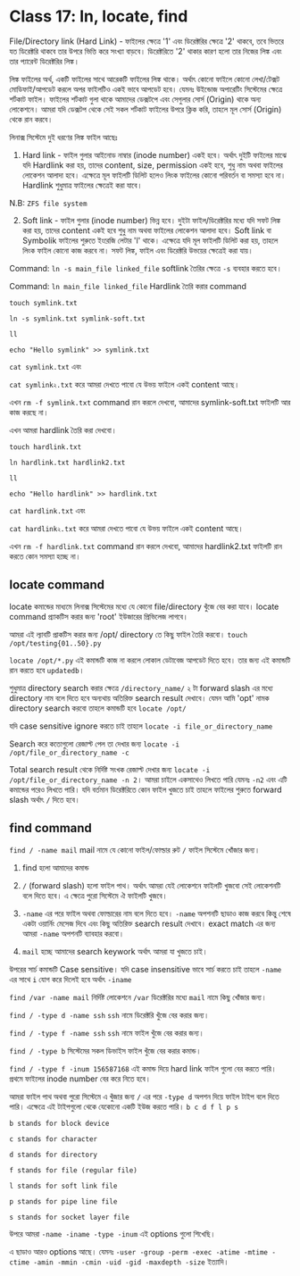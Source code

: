 # Class 17: ln, locate, find

File/Directory link (Hard Link) - ফাইলের ক্ষেত্রে '1' এবং ডিরেক্টরির ক্ষেত্রে '2' থাকবে, তবে ভিতরে যত ডিরেক্টরি থাকবে তার উপরে ভিত্তি করে সংখ্যা বাড়বে। ডিরেক্টরিতে '2' থাকার কারণ হলো তার নিজের লিঙ্ক এবং তার প্যারেন্ট ডিরেক্টরির লিঙ্ক।

লিঙ্ক ফাইলের অর্থ, একটি ফাইলের সাথে আরেকটি ফাইলের লিঙ্ক থাকে। অর্থাৎ কোনো ফাইলে কোনো লেখা/টেক্সট মোডিফাই/আপডেট করলে অপর ফাইলটিও একই ভাবে আপডেট হবে। যেমনঃ উইন্ডোজ অপারেটিং সিস্টেমের ক্ষেত্রে শর্টকাট ফাইল। ফাইলের শর্টকাট গুলা থাকে আমাদের ডেক্সটপে এবং সেগুলার সোর্স (Origin) থাকে অন্য লোকেশনে। আমরা যদি ডেক্সটপ থেকে সেই সকল শর্টকাট ফাইলের উপরে ক্লিক করি, তাহলে মূল সোর্স (Origin) থেকে রান করবে।

লিনাক্স সিস্টেমে দুই ধরণের লিঙ্ক ফাইল আছেঃ

1.  Hard link - ফাইল গুলার আইনোড নাম্বার (inode number) একই হবে। অর্থাৎ দুইটি ফাইলের মাঝে যদি Hardlink করা হয়, তাদের content, size, permission একই হবে, শুধু নাম অথবা ফাইলের লোকেশন আলাদা হবে। এক্ষেত্রে মূল ফাইলটি ডিলিট হলেও লিংক ফাইলের কোনো পরিবর্তন বা সমস্যা হবে না। Hardlink শুধুমাত্র ফাইলের ক্ষেত্রেই করা যাবে।

N.B: `ZFS file system`

2.  Soft link - ফাইল গুলার (inode number) ভিন্ন হবে। দুইটা ফাইল/ডিরেক্টরির মধ্যে যদি সফট লিঙ্ক করা হয়, তাদের content একই হবে শুধু নাম অথবা ফাইলের লোকেশন আলাদা হবে। Soft link বা Symbolik ফাইলের শুরুতে ইংরেজি লেটার 'l' থাকে। এক্ষেত্রে যদি মূল ফাইলটি ডিলিট করা হয়, তাহলে লিংক ফাইল কোনো কাজ করবে না। সফট লিঙ্ক, ফাইল এবং ডিরেক্টরি উভয়ের ক্ষেত্রেই করা যায়।

Command: `ln -s main_file linked_file` softlink তৈরির ক্ষেত্রে `-s` ব্যবহার করতে হবে।

Command: `ln main_file linked_file` Hardlink তৈরি করার command

`touch symlink.txt`

`ln -s symlink.txt symlink-soft.txt`

`ll`

`echo "Hello symlink" >> symlink.txt`

`cat symlink.txt` এবং

`cat symlink২.txt` করে আমরা দেখতে পাবো যে উভয় ফাইলে একই content আছে।

এখন `rm -f symlink.txt` command রান করলে দেখবো, আমাদের symlink-soft.txt ফাইলটি আর কাজ করছে না।

এখন আমরা hardlink তৈরি করা দেখবো।

`touch hardlink.txt`

`ln hardlink.txt hardlink2.txt`

`ll`

`echo "Hello hardlink" >> hardlink.txt`

`cat hardlink.txt` এবং

`cat hardlink২.txt` করে আমরা দেখতে পাবো যে উভয় ফাইলে একই content আছে।

এখন `rm -f hardlink.txt` command রান করলে দেখবো, আমাদের hardlink2.txt ফাইলটি রান করতে কোন সমস্যা হচ্ছে না।

## locate command

locate কমান্ডের মাধ্যমে লিনাক্স সিস্টেমের মধ্যে যে কোনো file/directory খুঁজে বের করা যাবে। locate command প্র্যাকটিস করার জন্য 'root' ইউজারের প্রিভিলেজ লাগবে।

আমরা এই ল্যাবটি প্রাকটিস করার জন্য /opt/ directory তে কিছু ফাইল তৈরি করবো।
`touch /opt/testing{01..50}.py`

`locate /opt/*.py` এই কমান্ডটি কাজ না করলে লোকাল ডেটাবেজ আপডেট দিতে হবে। তার জন্য এই কমান্ডটি রান করতে হবে `updatedb`।

শুধুমাত্র directory search করার ক্ষেত্রে `/directory_name/` ২ টা forward slash এর মধ্যে directory নাম বলে দিতে হবে অন্যথায় অতিরিক্ত search result দেখাবে। যেমন আমি 'opt' নামক directory search করবো তাহলে কমান্ডটি হবে `locate /opt/`

যদি case sensitive ignore করতে চাই তাহলে `locate -i file_or_directory_name`

Search করে কতোগুলো রেজাল্ট পেল তা দেখার জন্য
`locate -i /opt/file_or_directory_name -c`

Total search result থেকে নির্দিষ্ট সংখক রেজাল্ট দেখার জন্য `locate -i /opt/file_or_directory_name -n 2`। আমরা চাইলে একসাথেও লিখতে পারি যেমনঃ `-n2` এবং এটি কমান্ডের পরেও লিখতে পারি। যদি বর্তমান ডিরেক্টরিতে কোন ফাইল খুজতে চাই তাহলে ফাইলের শুরুতে forward slash অর্থাৎ `/` দিতে হবে।

## find command

`find / -name mail` mail নামে যে কোনো ফাইল/ফোল্ডার রুট `/` ফাইল সিস্টেমে খোঁজার জন্য।

1. find হলো আমাদের কমান্ড

2. `/` (forward slash) হলো ফাইল পাথ। অর্থাৎ আমরা যেই লোকেশনে ফাইলটি খুজবো সেই লোকেশনটি বলে দিতে হবে। এ ক্ষেত্রে পুরো সিস্টেমে ঐ ফাইলটি খুজবে।

3. `-name` এর পরে ফাইল অথবা ফোল্ডারের নাম বলে দিতে হবে। `-name` অপশনটি ছাডাও কাজ করবে কিন্তু শেষে একটা ওয়ার্নিং মেসেজ দিবে এবং কিছু অতিরিক্ত search result দেখাবে। exact match এর জন্য আমরা `-name` অপশনটি ব্যাবহার করবো।

4. `mail` হচ্ছে আমাদের search keywork অর্থাৎ আমরা যা খুজতে চাই।

উপরের সার্চ কমান্ডটি Case sensitive। যদি case insensitive ভাবে সার্চ করতে চাই তাহলে `-name` এর সাথে `i` যোগ করে দিলেই হবে অর্থাৎ `-iname`

`find /var -name mail` নির্দিষ্ট লোকেশনে `/var` ডিরেক্টরির মধ্যে `mail` নামে কিছু খোঁজার জন্য।

`find / -type d -name ssh` `ssh` নামে ডিরেক্টরি খুঁজে বের করার জন্য।

`find / -type f -name ssh` `ssh` নামে ফাইল খুঁজে বের করার জন্য।

`find / -type b` সিস্টেমের সকল ডিভাইস ফাইল খুঁজে বের করার কমান্ড।

`find / -type f -inum 156587168` এই কমান্ড দিয়ে hard link ফাইল গুলো বের করতে পারি। প্রথমে ফাইলের inode number বের করে নিতে হবে।

আমরা ফাইল পাথ অথবা পুরো সিস্টেমে এ খুঁজার জন্য `/` এর পরে `-type d` অপশন দিয়ে ফাইল টাইপ বলে দিতে পারি। এক্ষেত্রে এই টাইপগুলো থেকে যেকোনো একটি ইউজ করতে পারি। `b c d f l p s`

`b stands for block device`

`c stands for character`

`d stands for directory`

`f stands for file (regular file)`

`l stands for soft link file`

`p stands for pipe line file`

`s stands for socket layer file`

উপরে আমরা `-name -iname -type -inum` এই options গুলো শিখেছি।

এ ছাডাও আরও options আছে। যেমনঃ `-user -group -perm -exec -atime -mtime -ctime -amin -mmin -cmin -uid -gid -maxdepth -size` ইত্যাদি।
